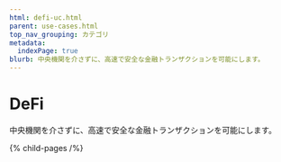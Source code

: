 ```yaml
---
html: defi-uc.html
parent: use-cases.html
top_nav_grouping: カテゴリ
metadata:
  indexPage: true
blurb: 中央機関を介さずに、高速で安全な金融トランザクションを可能にします。
---
```

# DeFi

中央機関を介さずに、高速で安全な金融トランザクションを可能にします。

{% child-pages /%}
